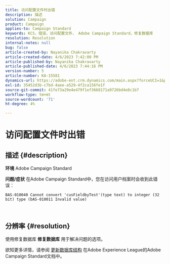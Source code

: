 ```yaml
---
title: 访问配置文件时出错
description: 描述
solution: Campaign
product: Campaign
applies-to: Campaign Standard
keywords: KCS，错误，访问配置文件， Adobe Campaign Standard，修复数据库
resolution: Resolution
internal-notes: null
bug: false
article-created-by: Nayanika Chakravarty
article-created-date: 4/6/2023 7:42:00 PM
article-published-by: Nayanika Chakravarty
article-published-date: 4/6/2023 7:44:16 PM
version-number: 5
article-number: KA-15581
dynamics-url: https://adobe-ent.crm.dynamics.com/main.aspx?forceUCI=1&pagetype=entityrecord&etn=knowledgearticle&id=b9aab117-b3d4-ed11-a7c7-6045bd006b3d
exl-id: 35452d3b-c7bd-4aee-a529-4f2ca156fe1f
source-git-commit: 41fe73a29e4e479f1ef3668171a9726bd4e8c1b7
workflow-type: tm+mt
source-wordcount: '71'
ht-degree: 4%

---
```


# 访问配置文件时出错

## 描述 {#description}


<b>环境</b>
Adobe Campaign Standard

<b>问题/症状</b>
在Adobe Campaign Standard中，您在访问用户档案时会收到此错误：


```
BAS-010040 Cannot convert 'cusFieldbyTest'(type text) to integer (32 bit) type (bAS-010011 Invalid value)
```






 



## 分辨率 {#resolution}


使用修复数据库 <b>修复数据库</b> 用于解决问题的选项。

欲知更多详情，请参阅 [更新数据库结构](https://experienceleague.adobe.com/docs/campaign-standard/using/developing/adding-or-extending-a-resource/updating-the-database-structure.html?lang=en) 在Adobe Experience League的Adobe Campaign Standard文档中。
